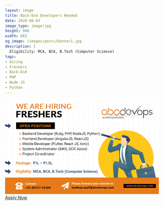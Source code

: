 ```yaml
---
layout: image
title: Back-End Developers Needed
date: 2020-06-03
image_type: image/jpg
height: 940
width: 662
og_image: /images/posts/banner1.jpg
description: |
  Eligibility: MCA, BCA, B.Tech (Computer Science)
tags:
- Hiring
- Freshers
- Back-End
- PHP
- Node JS
- Python
---
```



<!--more-->
![We are hiring Freshers](/images/posts/banner1.jpg)
<a href="/career.html#carrier-form" class="button mt-20">Apply Now</a>